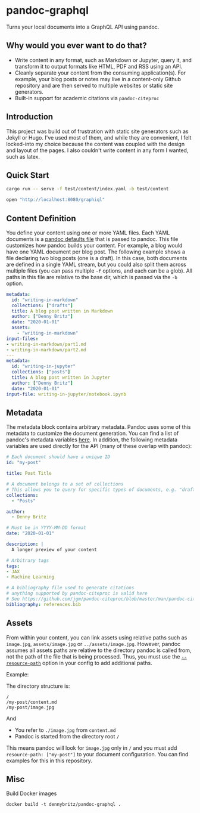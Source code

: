 
# pandoc-graphql

Turns your local documents into a GraphQL API using pandoc.

## Why would you ever want to do that?

- Write content in any format, such as Markdown or Jupyter, query it, and transform it to  output formats like HTML, PDF and RSS using an API.
- Cleanly separate your content from the consuming application(s). For example, your blog posts or notes may live in a content-only Github repository and are then served to multiple websites or static site generators.
- Built-in support for academic citations via `pandoc-citeproc`

## Introduction

This project was build out of frustration with static site generators such as Jekyll or Hugo. I've used most of them, and while they are convenient, I felt locked-into my choice because the content was coupled with the design and layout of the pages. I also couldn't write content in any form I wanted, such as latex.

## Quick Start

```bash
cargo run -- serve -f test/content/index.yaml -b test/content

open "http://localhost:8080/graphiql"
```

## Content Definition

You define your content using one or more YAML files. Each YAML documents is a [pandoc defaults file](https://pandoc.org/MANUAL.html#default-files) that is passed to pandoc. This file customizes how pandoc builds your content. For example, a blog would have one YAML document per blog post. The following example shows a file declaring two blog posts (one is a draft). In this case, both documents are defined in a single YAML stream, but you could also split them across multiple files (you can pass multiple `-f` options, and each can be a glob). All paths in this file are relative to the base dir, which is passed via the `-b` option.

```yaml
metadata:
  id: "writing-in-markdown"
  collections: ["drafts"]
  title: A blog post written in Markdown
  author: ["Denny Britz"]
  date: "2020-01-01"
  assets:
    - "writing-in-markdown"
input-files:
- writing-in-markdown/part1.md
- writing-in-markdown/part2.md
---
metadata:
  id: "writing-in-jupyter"
  collections: ["posts"]
  title: A blog post written in Jupyter
  author: ["Denny Britz"]
  date: "2020-01-01"
input-file: writing-in-jupyter/notebook.ipynb
```

## Metadata

The metadata block contains arbitrary metadata. Pandoc uses some of this metadata to customize the document generation. You can find a list of pandoc's metadata variables [here](https://pandoc.org/MANUAL.html#variables). In addition, the following metadata variables are used directly for the API (many of these overlap with pandoc):

```yaml
# Each document should have a unique ID
id: "my-post"

title: Post Title

# A document belongs to a set of collections
# This allows you to query for specific types of documents, e.g. "draft" posts in your frontend application
collections:
  - "Posts"

author:
  - Denny Britz

# Must be in YYYY-MM-DD format
date: "2020-01-01"

description: |
  A longer preview of your content

# Arbitrary tags
tags:
- JAX
- Machine Learning

# A bibliography file used to generate citations
# anything supported by pandoc-citeproc is valid here
# See https://github.com/jgm/pandoc-citeproc/blob/master/man/pandoc-citeproc.1.md
bibliography: references.bib
```

## Assets

From within your content, you can link assets using relative paths such as `image.jpg`, `assets/image.jpg` or `../assets/image.jpg`. However, pandoc assumes all assets paths are relative to the directory pandoc is called from, not the path of the file that is being processed. Thus, you must use the [`--resource-path`](https://pandoc.org/MANUAL.html#option--resource-path) option in your config to add additional paths.

Example:

The directory structure is:

```
/
/my-post/content.md
/my-post/image.jpg
```

And

- You refer to `./image.jpg` from `content.md`
- Pandoc is started from the directory root `/`


This means pandoc will look for `image.jpg` only in `/` and you must add `resource-path: ["my-post"]` to your document configuration. You can find examples for this in this repository.


## Misc

Build Docker images

```
docker build -t dennybritz/pandoc-graphql .
```
